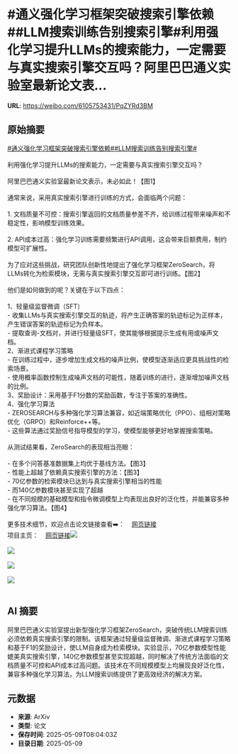 # #通义强化学习框架突破搜索引擎依赖##LLM搜索训练告别搜索引擎#利用强化学习提升LLMs的搜索能力，一定需要与真实搜索引擎交互吗？阿里巴巴通义实验室最新论文表...

**URL**: https://weibo.com/6105753431/PqZYRd3BM

## 原始摘要

<a href="https://m.weibo.cn/search?containerid=231522type%3D1%26t%3D10%26q%3D%23%E9%80%9A%E4%B9%89%E5%BC%BA%E5%8C%96%E5%AD%A6%E4%B9%A0%E6%A1%86%E6%9E%B6%E7%AA%81%E7%A0%B4%E6%90%9C%E7%B4%A2%E5%BC%95%E6%93%8E%E4%BE%9D%E8%B5%96%23&amp;extparam=%23%E9%80%9A%E4%B9%89%E5%BC%BA%E5%8C%96%E5%AD%A6%E4%B9%A0%E6%A1%86%E6%9E%B6%E7%AA%81%E7%A0%B4%E6%90%9C%E7%B4%A2%E5%BC%95%E6%93%8E%E4%BE%9D%E8%B5%96%23" data-hide=""><span class="surl-text">#通义强化学习框架突破搜索引擎依赖#</span></a><a href="https://m.weibo.cn/search?containerid=231522type%3D1%26t%3D10%26q%3D%23LLM%E6%90%9C%E7%B4%A2%E8%AE%AD%E7%BB%83%E5%91%8A%E5%88%AB%E6%90%9C%E7%B4%A2%E5%BC%95%E6%93%8E%23&amp;extparam=%23LLM%E6%90%9C%E7%B4%A2%E8%AE%AD%E7%BB%83%E5%91%8A%E5%88%AB%E6%90%9C%E7%B4%A2%E5%BC%95%E6%93%8E%23" data-hide=""><span class="surl-text">#LLM搜索训练告别搜索引擎#</span></a><br><br>利用强化学习提升LLMs的搜索能力，一定需要与真实搜索引擎交互吗？<br><br>阿里巴巴通义实验室最新论文表示，未必如此！【图1】<br><br>通常来说，采用真实搜索引擎进行训练的方式，会面临两个问题：<br><br>1. 文档质量不可控：搜索引擎返回的文档质量参差不齐，给训练过程带来噪声和不稳定性，影响模型训练效果。<br><br>2. API成本过高：强化学习训练需要频繁进行API调用，这会带来巨额费用，制约模型可扩展性。<br><br>为了应对这些挑战，研究团队创新性地提出了强化学习框架ZeroSearch，将LLMs转化为检索模块，无需与真实搜索引擎交互即可进行训练。【图2】<br><br>他们是如何做到的呢？关键在于以下四点：<br><br>1、轻量级监督微调（SFT）<br>- 收集LLMs与真实搜索引擎交互的轨迹，将产生正确答案的轨迹标记为正样本，产生错误答案的轨迹标记为负样本。<br>- 提取查询-文档对，并进行轻量级SFT，使其能够根据提示生成有用或噪声文档。<br>2、渐进式课程学习策略<br>- 在训练过程中，逐步增加生成文档的噪声比例，使模型逐渐适应更具挑战性的检索场景。<br>- 使用概率函数控制生成噪声文档的可能性，随着训练的进行，逐渐增加噪声文档的比例。<br>3、奖励设计：采用基于F1分数的奖励函数，专注于答案的准确性。<br>4、强化学习算法<br>- ZEROSEARCH与多种强化学习算法兼容，如近端策略优化（PPO）、组相对策略优化（GRPO）和Reinforce++等。<br>- 这些算法通过奖励信号指导模型的学习，使模型能够更好地掌握搜索策略。<br><br>从测试结果看，ZeroSearch的表现相当亮眼：<br><br>- 在多个问答基准数据集上均优于基线方法。【图3】<br>- 性能上超越了依赖真实搜索引擎的方法：【图3】<br>  - 70亿参数的检索模块已达到与真实搜索引擎相当的性能<br>  - 而140亿参数模块甚至实现了超越<br>- 在不同规模的基础模型和指令微调模型上均表现出良好的泛化性，并能兼容多种强化学习算法。【图4】<br><br>更多技术细节，欢迎点击论文链接查看➡️：<a href="https://weibo.cn/sinaurl?u=https%3A%2F%2Farxiv.org%2Fpdf%2F2505.04588" data-hide=""><span class="url-icon"><img style="width: 1rem;height: 1rem" src="https://h5.sinaimg.cn/upload/2015/09/25/3/timeline_card_small_web_default.png" referrerpolicy="no-referrer"></span><span class="surl-text">网页链接</span></a><br>项目主页：<a href="https://weibo.cn/sinaurl?u=https%3A%2F%2Falibaba-nlp.github.io%2FZeroSearch%2F" data-hide=""><span class="url-icon"><img style="width: 1rem;height: 1rem" src="https://h5.sinaimg.cn/upload/2015/09/25/3/timeline_card_small_web_default.png" referrerpolicy="no-referrer"></span><span class="surl-text">网页链接</span></a><img style="" src="https://tvax4.sinaimg.cn/large/006Fd7o3gy1i1929fspx4j30uc0wgqfo.jpg" referrerpolicy="no-referrer"><br><br><img style="" src="https://tvax2.sinaimg.cn/large/006Fd7o3gy1i1929h2g5oj30q80dq0wn.jpg" referrerpolicy="no-referrer"><br><br><img style="" src="https://tvax3.sinaimg.cn/large/006Fd7o3gy1i1929lq4r1j30qm0rg7fp.jpg" referrerpolicy="no-referrer"><br><br><img style="" src="https://tvax2.sinaimg.cn/large/006Fd7o3gy1i1929kkbt6j30qm07iq7g.jpg" referrerpolicy="no-referrer"><br><br>

## AI 摘要

阿里巴巴通义实验室提出新型强化学习框架ZeroSearch，突破传统LLM搜索训练必须依赖真实搜索引擎的限制。该框架通过轻量级监督微调、渐进式课程学习策略和基于F1的奖励设计，使LLM自身成为检索模块。实验显示，70亿参数模型性能媲美真实搜索引擎，140亿参数模型甚至实现超越，同时解决了传统方法面临的文档质量不可控和API成本过高问题。该技术在不同规模模型上均展现良好泛化性，兼容多种强化学习算法，为LLM搜索训练提供了更高效经济的解决方案。

## 元数据

- **来源**: ArXiv
- **类型**: 论文
- **保存时间**: 2025-05-09T08:04:03Z
- **目录日期**: 2025-05-09
